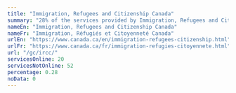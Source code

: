```yaml
---
title: "Immigration, Refugees and Citizenship Canada"
summary: "28% of the services provided by Immigration, Refugees and Citizenship Canada are available end-to-end online. 20 are available online, and 52 are not available online."
nameEn: "Immigration, Refugees and Citizenship Canada"
nameFr: "Immigration, Réfugiés et Citoyenneté Canada"
urlEn: "https://www.canada.ca/en/immigration-refugees-citizenship.html"
urlFr: "https://www.canada.ca/fr/immigration-refugies-citoyennete.html"
url: "/gc/ircc/"
servicesOnline: 20
servicesNotOnline: 52
percentage: 0.28
noData: 0
---
```

